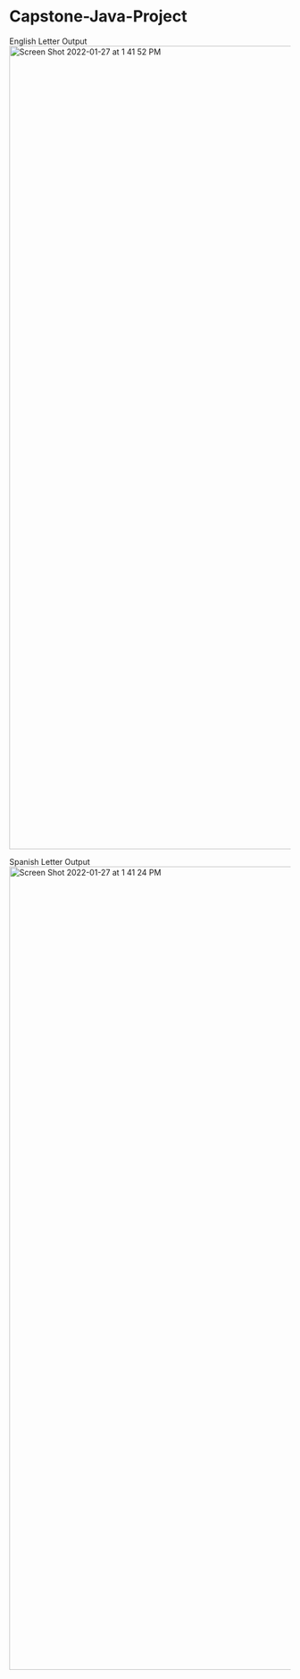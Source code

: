# Capstone-Java-Project

English Letter Output
<img width="1440" alt="Screen Shot 2022-01-27 at 1 41 52 PM" src="https://user-images.githubusercontent.com/47227896/151432193-6a86d571-0817-404f-9c95-32d10a5393ee.png">

Spanish Letter Output
<img width="1440" alt="Screen Shot 2022-01-27 at 1 41 24 PM" src="https://user-images.githubusercontent.com/47227896/151432111-29085f7e-b244-48f9-bc6d-7e3b727193b6.png">
